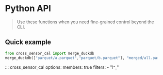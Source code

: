 # Python API

> Use these functions when you need fine-grained control beyond the CLI.

## Quick example
```python
from cross_sensor_cal import merge_duckdb
merge_duckdb(["parquet/a.parquet","parquet/b.parquet"], "merged/all.parquet")
```

::: cross_sensor_cal
    options:
      members: true
    filters:
      - "!^_"
